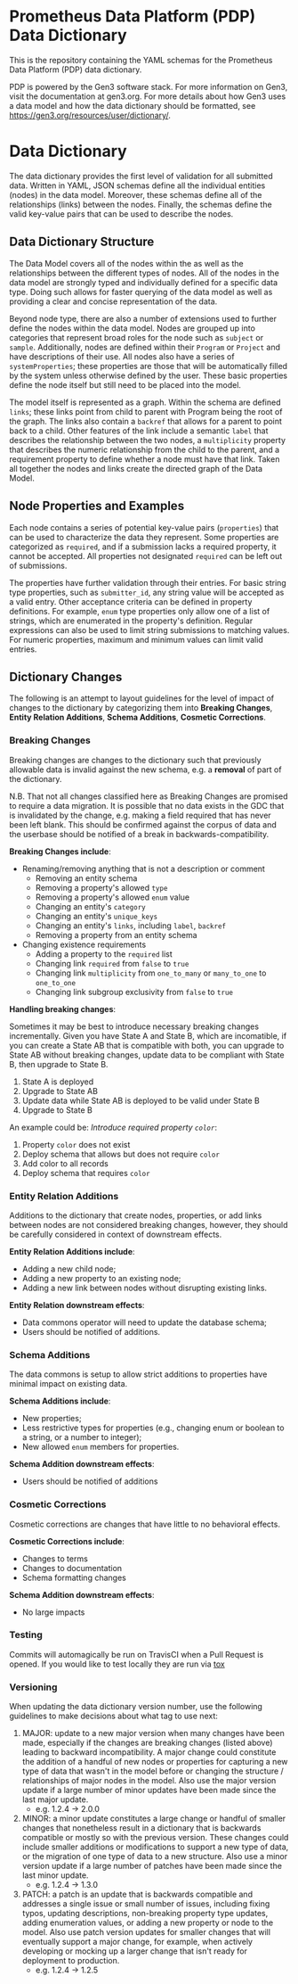 # Prometheus Data Platform (PDP) Data Dictionary
This is the repository containing the YAML schemas for the Prometheus Data Platform (PDP) data dictionary.

PDP is powered by the Gen3 software stack. For more information on Gen3, visit the documentation at gen3.org. For more details about how Gen3 uses a data model and how the data dictionary should be formatted, see https://gen3.org/resources/user/dictionary/.


# Data Dictionary

The data dictionary provides the first level of validation for all submitted data.
Written in YAML, JSON schemas define all the individual entities
(nodes) in the data model. Moreover, these schemas define all of the relationships (links)
between the nodes. Finally, the schemas define the valid key-value pairs that can be used to
describe the nodes.

## Data Dictionary Structure

The Data Model covers all of the nodes within the as well as the relationships between
the different types of nodes. All of the nodes in the data model are strongly typed and individually
defined for a specific data type. Doing such allows for faster querying of
the data model as well as providing a clear and concise representation of the data.

Beyond node type, there are also a number of extensions used to further define the nodes within
the data model. Nodes are grouped up into categories that represent broad roles for the node such
as `subject` or `sample`. Additionally, nodes are defined within their `Program` or `Project`
and have descriptions of their use. All nodes also have a series of `systemProperties`; these
properties are those that will be automatically filled by the system unless otherwise defined by
the user.  These basic properties define the node itself but still need to be placed into the model.

The model itself is represented as a graph. Within the schema are defined `links`; these links
point from child to parent with Program being the root of the graph. The links also contain a
`backref` that allows for a parent to point back to a child. Other features of the link include a
semantic `label` that describes the relationship between the two nodes, a `multiplicity` property
that describes the numeric relationship from the child to the parent, and a requirement property
to define whether a node must have that link. Taken all together the nodes and links create the
directed graph of the Data Model.

## Node Properties and Examples

Each node contains a series of potential key-value pairs (`properties`) that can be used to
characterize the data they represent. Some properties are categorized as `required`, and if a submission lacks a required property, it cannot be accepted. All properties not designated `required` can be left out of submissions.

The properties have further validation through their entries. For basic string type properties, such as `submitter_id`, any string value will be accepted as a valid entry. Other acceptance criteria can be defined in property definitions. For example, `enum` type properties only allow one of a list of strings, which are enumerated in the property's definition. Regular expressions can also be used to limit string submissions to matching values. For numeric properties, maximum and minimum values can limit valid entries.



## Dictionary Changes

The following is an attempt to layout guidelines for the level of
impact of changes to the dictionary by categorizing them into
**Breaking Changes**, **Entity Relation Additions**, **Schema Additions**,
**Cosmetic Corrections**.

### Breaking Changes

Breaking changes are changes to the dictionary such that previously
allowable data is invalid against the new schema, e.g. a **removal** of
part of the dictionary.

N.B. That not all changes classified here as Breaking Changes are
promised to require a data migration.  It is possible that no data
exists in the GDC that is invalidated by the change, e.g. making a
field required that has never been left blank.  This should be
confirmed against the corpus of data and the userbase should be
notified of a break in backwards-compatibility.

**Breaking Changes include**:
- Renaming/removing anything that is not a description or comment
  - Removing an entity schema
  - Removing a property's allowed `type`
  - Removing a property's allowed `enum` value
  - Changing an entity's `category`
  - Changing an entity's `unique_keys`
  - Changing an entity's `links`, including `label`, `backref`
  - Removing a property from an entity schema
- Changing existence requirements
  - Adding a property to the `required` list
  - Changing link `required` from `false` to `true`
  - Changing link `multiplicity` from `one_to_many` or `many_to_one` to `one_to_one`
  - Changing link subgroup exclusivity from `false` to `true`


**Handling breaking changes**:

Sometimes it may be best to introduce necessary breaking changes
incrementally.  Given you have State A and State B, which are
incomatible, if you can create a State AB that is compatible with
both, you can upgrade to State AB without breaking changes, update
data to be compliant with State B, then upgrade to State B.

1. State A is deployed
2. Upgrade to State AB
3. Update data while State AB is deployed to be valid under State B
4. Upgrade to State B

An example could be: _Introduce required property `color`_:

1. Property `color` does not exist
2. Deploy schema that allows but does not require `color`
3. Add color to all records
4. Deploy schema that requires `color`


### Entity Relation Additions

Additions to the dictionary that create nodes, properties, or add links between nodes are not considered breaking changes, however, they should be carefully considered in context of downstream effects.

**Entity Relation Additions include**:
- Adding a new child node;
- Adding a new property to an existing node;
- Adding a new link between nodes without disrupting existing links.

**Entity Relation downstream effects**:
- Data commons operator will need to update the database schema;
- Users should be notified of additions.


### Schema Additions

The data commons is setup to allow strict additions to properties have minimal impact on existing data.

**Schema Additions include**:
- New properties;
- Less restrictive types for properties (e.g., changing enum or boolean to a string, or a number to integer);
- New allowed `enum` members for properties.

**Schema Addition downstream effects**:
- Users should be notified of additions

### Cosmetic Corrections

Cosmetic corrections are changes that have little to no behavioral
effects.

**Cosmetic Corrections include**:
- Changes to terms
- Changes to documentation
- Schema formatting changes

**Schema Addition downstream effects**:
- No large impacts


### Testing

Commits will automagically be run on TravisCI when a Pull Request is opened.
If you would like to test locally they are run via [tox](https://tox.readthedocs.io/en/latest/)


### Versioning

When updating the data dictionary version number, use the following guidelines to make decisions about what tag to use next:

1. MAJOR: update to a new major version when many changes have been made, especially if the changes are breaking changes (listed above) leading to backward incompatibility. A major change could constitute the addition of a handful of new nodes or properties for capturing a new type of data that wasn't in the model before or changing the structure / relationships of major nodes in the model. Also use the major version update if a large number of minor updates have been made since the last major update.
   - e.g. 1.2.4 -> 2.0.0
2. MINOR: a minor update constitutes a large change or handful of smaller changes that nonetheless result in a dictionary that is backwards compatible or mostly so with the previous version. These changes could include smaller additions or modifications to support a new type of data, or the migration of one type of data to a new structure. Also use a minor version update if a large number of patches have been made since the last minor update.
   - e.g. 1.2.4 -> 1.3.0
3. PATCH: a patch is an update that is backwards compatible and addresses a single issue or small number of issues, including fixing typos, updating descriptions, non-breaking property type updates, adding enumeration values, or adding a new property or node to the model. Also use patch version updates for smaller changes that will eventually support a major change, for example, when actively developing or mocking up a larger change that isn't ready for deployment to production.
   - e.g. 1.2.4 -> 1.2.5
